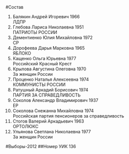 #Состав
1. Балякин Андрей Игоревич 1966   
    ЛДПР
2. Глебова Лариса Николаевна 1951   
    ПАТРИОТЫ РОССИИ
3. Дементиенко Юлия Михайловна 1972   
    СР
4. Дорофеева Дарья Марковна 1965   
    ЯБЛОКО
5. Кащенко Ольга Юрьевна 1977   
    Российский Красный Крест
6. Крылова Августина Олеговна 1970   
    За женщин России
7. Проценко Наталья Алексеевна 1974   
    КОММУНИСТЫ РОССИИ
8. Ратушный Аркадий Борисович 1974   
    ПАРТИЯ ЗА СПРАВЕДЛИВОСТЬ
9. Соколов Александр Владимирович 1937   
    ЕР
10. Соколова Снежанна Михайловна 1974   
    Российская партия пенсионеров за справедливость
11. Стогов Валерий Аркадьевич 1963   
    ОРТОЛЮКС
12. Ульянова Светлана Николаевна 1977   
    За женщин России

#Выборы-2012
##Номер УИК
136
